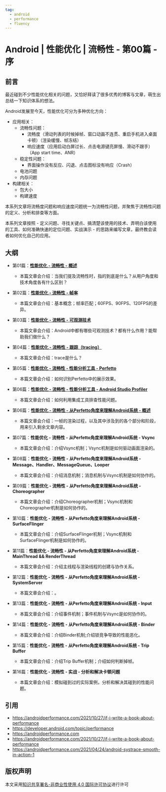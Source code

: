 ```yaml
---
tag:
  - android
  - performance
  - fluency
---
```


# Android | 性能优化 | 流畅性 - 第00篇 - 序

## 前言

最近碰到不少性能优化相关的问题，又恰好拜读了很多优秀的博客与文章，萌生出总结一下知识体系的想法。

Android发展至今天，性能优化可分为多种优化方向：

- 应用相关：
  - 流畅性问题：
    - 流畅度（滑动列表的时候掉帧、窗口动画不连贯、重启手机进入桌面卡顿）（渲染缓慢、帧冻结）
    - 响应速度（应用启动白屏过长、点击电源键亮屏慢、滑动不跟手）（App start time、ANR）
  - 稳定性问题：
    - 界面操作没有反应、闪退、点击图标没有响应（Crash）
  - 电池问题
  - 内存问题
- 构建相关：
  - 包大小
  - 构建速度

本系列文章将流畅度问题和响应速度问题统一为流畅性问题，并聚焦于流畅性问题的定义、分析和排查等方面。

本系列文章按照 - 定义问题、寻找关键点、搞清楚该使用的技术、弄明白该使用的工具、如何准确快速的定位问题、实战演示 - 的思路来编写文章，最终教会读者如何优化自己的应用。

## 大纲

- 第01篇：[**性能优化 - 流畅性 - 概述**](./fluency-01-overview.md)
  - 本篇文章会介绍：当我们提及流畅性时，指的到底是什么？从用户角度和技术角度各有什么区别？

- 第02篇：[**性能优化 - 流畅性 - 帧率**](./fluency-02-fps.md)
  - 本篇文章会介绍：基本概念；帧率匹配；60FPS、90FPS、120FPS的差异。

- 第03篇：[**性能优化 - 流畅性 - 可观测技术**](./fluency-03-observability-technology.md)
  - 本篇文章会介绍：Android中都有哪些可观测技术？都有什么作用？能帮助我们做什么？

- 第04篇：[**性能优化 - 流畅性 - 跟踪（tracing）**](./fluency-04-tracing.md)
  - 本篇文章会介绍：trace是什么？

- 第05篇：[**性能优化 - 流畅性 - 性能分析工具 - Perfetto**](./fluency-05-tools-perfetto.md)
  - 本篇文章会介绍：如何识别Perfetto中的展示效果。

- 第06篇：[**性能优化 - 流畅性 - 性能分析工具 - Android Studio Profiler**](./fluency-06-tools-android-profiler.md)
  - 本篇文章会介绍：如何利用集成工具排查性能问题。

- 第06篇：[**性能优化 - 流畅性 - 从Perfetto角度来理解Android系统 - 概述**](./fluency-07-perfetto-android-system-overview.md)
  - 本篇文章会介绍：一帧的渲染过程，以及其中涉及到的各个部分和阶段，用来引入剩余文章内容。

- 第07篇：**性能优化 - 流畅性 - 从Perfetto角度来理解Android系统 - Vsync**
  - 本篇文章会介绍：介绍Vsync机制；Vsync机制是如何驱动画面渲染的。

- 第08篇：**性能优化 - 流畅性 - 从Perfetto角度来理解Android系统 - Message、Handler、MessageQueue、Looper**
  - 本篇文章会介绍：介绍消息机制；消息机制与Vsync机制是如何协作的。

- 第09篇：**性能优化 - 流畅性 - 从Perfetto角度来理解Android系统 - Choreographer**
  - 本篇文章会介绍：介绍Choreographer机制；Vsync机制和Choreographer机制是如何协作的。

- 第10篇：**性能优化 - 流畅性 - 从Perfetto角度来理解Android系统 - SurfaceFlinger**
  - 本篇文章会介绍：介绍SurfaceFlinger机制；Vsync机制和SurfaceFlinger机制是如何协作的。

- 第11篇：**性能优化 - 流畅性 - 从Perfetto角度来理解Android系统 - MainThread && RenderThread**
  - 本篇文章会介绍：介绍主线程与渲染线程的创建与协作关系。

- 第12篇：**性能优化 - 流畅性 - 从Perfetto角度来理解Android系统 - SystemServer**
  - 本篇文章会介绍：。

- 第13篇：**性能优化 - 流畅性 - 从Perfetto角度来理解Android系统 - Input**
  - 本篇文章会介绍：介绍事件机制；事件机制与Vsync是如何协作的。

- 第14篇：**性能优化 - 流畅性 - 从Perfetto角度来理解Android系统 - Binder**
  - 本篇文章会介绍：介绍Binder机制;介绍锁竞争导致的性能恶化。

- 第15篇：**性能优化 - 流畅性 - 从Perfetto角度来理解Android系统 - Trip Buffer**
  - 本篇文章会介绍：介绍Trip Buffer机制；介绍如何判断掉帧。

- 第16篇：**性能优化 - 流畅性 - 实战 - 分析和解决卡顿问题**
  - 本篇文章会介绍：模拟碰到过的实际案例，分析和解决其碰到的性能问题。

## 引用

- <https://androidperformance.com/2021/10/27/if-i-write-a-book-about-performance>
- <https://developer.android.com/topic/performance>
- <https://androidperformance.com>
- <https://androidperformance.com/2021/10/27/if-i-write-a-book-about-performance>
- <https://androidperformance.com/2021/04/24/android-systrace-smooth-in-action-1>

## 版权声明

本文采用[知识共享署名-非商业性使用 4.0 国际许可协议](https://creativecommons.org/licenses/by-nc/4.0/)进行许可
